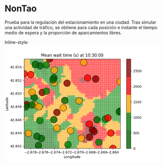 # NonTao
Prueba para la regulación del estacionamiento en una ciudad. Tras simular una actividad de tráfico, se obtiene para cada posición e instante el tiempo medio de espera y la proporción de aparcamientos libres.

Inline-style: 
![alt text](https://github.com/ubarredo/NonTao/blob/master/plots/nontao_wait_time.png "Logo Title Text 1")
